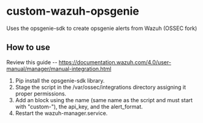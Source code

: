 # custom-wazuh-opsgenie
Uses the opsgenie-sdk to create opsgenie alerts from Wazuh (OSSEC fork)

## How to use
Review this guide -- https://documentation.wazuh.com/4.0/user-manual/manager/manual-integration.html

1. Pip install the opsgenie-sdk library.
2. Stage the script in the /var/ossec/integrations directory assigning it proper permissions.
3. Add an <integration> block using the name (same name as the script and must start with "custom-"), the api_key, and the alert_format.
4. Restart the wazuh-manager.service.
